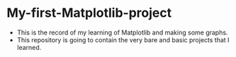# My-first-Matplotlib-project
- This is the record of my learning of Matplotlib and making some graphs.
- This repository is going to contain the very bare and basic projects that I learned.
